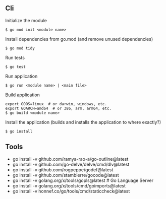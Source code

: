 ## Cli
Initialize the module
```console
$ go mod init <module name>
```

Install dependencies from go.mod (and remove unused dependencies)
```console
$ go mod tidy
```

Run tests
```console
$ go test
```

Run application
```console
$ go run <module name> | <main file>
```

Build application
```console
export GOOS=linux  # or darwin, windows, etc.
export GOARCH=amd64  # or 386, arm, arm64, etc.
$ go build <module name>
```

Install the application (builds and installs the application to where exactly?)
```console
$ go install
```


## Tools
- go install -v github.com/ramya-rao-a/go-outline@latest  
- go install -v github.com/go-delve/delve/cmd/dlv@latest
- go install -v github.com/rogpeppe/godef@latest
- go install -v github.com/stamblerre/gocode@latest
- go install -v golang.org/x/tools/gopls@latest  # Go Language Server
- go install -v golang.org/x/tools/cmd/goimports@latest
- go install -v honnef.co/go/tools/cmd/staticcheck@latest